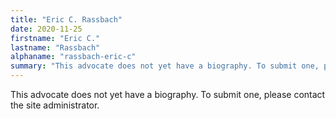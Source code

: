 ```yaml
---
title: "Eric C. Rassbach"
date: 2020-11-25
firstname: "Eric C."
lastname: "Rassbach"
alphaname: "rassbach-eric-c"
summary: "This advocate does not yet have a biography. To submit one, please contact the site administrator."
---
```

This advocate does not yet have a biography. To submit one, please contact the site administrator.

